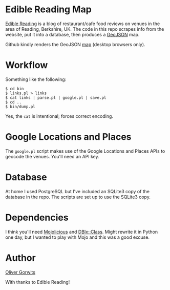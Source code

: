 # Edible Reading Map

[Edible Reading](http://ediblereading.com/) is a blog of restaurant/cafe food reviews on venues in the area of Reading, Berkshire, UK.
The code in this repo scrapes info from the website, put it into a database, then produces a [GeoJSON](http://en.wikipedia.org/wiki/GeoJSON) map.

Github kindly renders the GeoJSON [map](https://github.com/ollyg/edible-reading/blob/master/edread.geojson) (desktop browsers only).

# Workflow

Something like the following:

````
$ cd bin
$ links.pl > links
$ cat links | parse.pl | google.pl | save.pl
$ cd ..
$ bin/dump.pl
````

Yes, the `cat` is intentional; forces correct encoding.

# Google Locations and Places

The `google.pl` script makes use of the Google Locations and Places APIs to geocode the venues. You'll need an API key.

# Database

At home I used PostgreSQL but I've included an SQLite3 copy of the database in the repo. The scripts are set up to use the SQLite3 copy.

# Dependencies

I think you'll need [Mojolicious](https://metacpan.org/pod/Mojolicious) and [DBIx::Class](https://metacpan.org/pod/DBIx::Class). Might rewrite it in Python one day, but I wanted to play with Mojo and this was a good excuse.

# Author

[Oliver Gorwits](mailto:oliver@cpan.org)

With thanks to Edible Reading!
